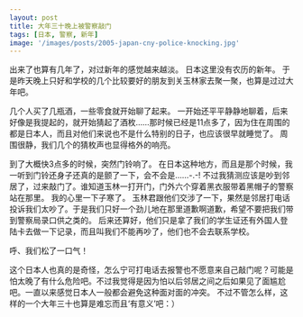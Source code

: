 ```yaml
---
layout: post
title: 大年三十晚上被警察敲门
tags: [日本, 警察, 新年]
image: '/images/posts/2005-japan-cny-police-knocking.jpg'
---
```


出来了也算有几年了，对过新年的感觉越来越淡。 日本这里没有农历的新年。 于是昨天晚上只好和学校的几个比较要好的朋友到关玉林家去聚一聚，也算是过过大年吧。

几个人买了几瓶酒，一些零食就开始聊了起来。 一开始还平平静静地聊着，后来好像是我提起的，就开始猜起了酒枚……那时候已经是11点多了，因为住在周围的都是日本人，而且对他们来说也不是什么特别的日子，也应该很早就睡觉了。 周围很静，我们几个的猜枚声也显得格外的响亮。<!--more--><!--more--><!--more--><!--more-->

到了大概快3点多的时候，突然门铃响了。 在日本这种地方，而且是那个时候，我一听到门铃还身子还真的是颤了一下，会不会是……-.-!  不过我猜测应该是吵到邻居了，过来敲门了。谁知道玉林一打开门，门外六个穿着黑衣服带着黑帽子的警察站在那里。 我的心里一下子寒了。 玉林君跟他们交涉了一下，果然是邻居打电话投诉我们太吵了。于是我们只好一个劲儿地在那里道歉啊道歉，希望不要把我们带到警察局录口供之类的。 后来还算好，他们只是拿了我们的学生证还有外国人登陆卡去做一下记录，而且叫我们不能再吵了，他们也不会去联系学校。

呼、我们松了一口气！

这个日本人也真的是奇怪，怎么宁可打电话去报警也不愿意来自己敲门呢？可能是怕太晚了有什么危险吧。不过我觉得是因为怕以后邻居之间之后如果见了面尴尬吧。一直以来感觉日本人一般都会避免这种面对面的冲突。 不过不管怎么样，这样的一个大年三十也算是难忘而且‘有意义’吧：）
